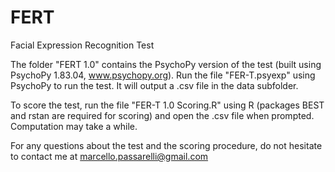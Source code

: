 # FERT
Facial Expression Recognition Test

The folder "FERT 1.0" contains the PsychoPy version of the test (built using PsychoPy 1.83.04, www.psychopy.org). 
Run the file "FER-T.psyexp" using PsychoPy to run the test. It will output a .csv file in the data subfolder. 

To score the test, run the file "FER-T 1.0 Scoring.R" using R (packages BEST and rstan are required for scoring) and open the .csv file when prompted. Computation may take a while. 

For any questions about the test and the scoring procedure, do not hesitate to contact me at marcello.passarelli@gmail.com
